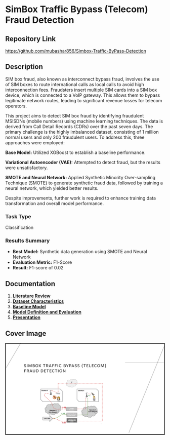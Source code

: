# SimBox Traffic Bypass (Telecom) Fraud Detection

## Repository Link

https://github.com/mubashar856/Simbox-Traffic-ByPass-Detection

## Description

SIM box fraud, also known as interconnect bypass fraud, involves the use of SIM boxes to route international calls as local calls to avoid high interconnection fees. Fraudsters insert multiple SIM cards into a SIM box device, which is connected to a VoIP gateway. This allows them to bypass legitimate network routes, leading to significant revenue losses for telecom operators.


This project aims to detect SIM box fraud by identifying fraudulent MSISDNs (mobile numbers) using machine learning techniques. The data is derived from Call Detail Records (CDRs) over the past seven days. The primary challenge is the highly imbalanced dataset, consisting of 1 million normal users and only 200 fraudulent users. To address this, three approaches were employed:


**Base Model:** Utilized XGBoost to establish a baseline performance.

**Variational Autoencoder (VAE):** Attempted to detect fraud, but the results were unsatisfactory.

**SMOTE and Neural Network:** Applied Synthetic Minority Over-sampling Technique (SMOTE) to generate synthetic fraud data, followed by training a neural network, which yielded better results.


Despite improvements, further work is required to enhance training data transformation and overall model performance.

### Task Type

Classification

### Results Summary

- **Best Model:** Synthetic data generation using SMOTE and Neural Network
- **Evaluation Metric:** F1-Score
- **Result:** F1-score of 0.02

## Documentation

1. **[Literature Review](0_LiteratureReview/README.md)**
2. **[Dataset Characteristics](1_DatasetCharacteristics/exploratory_data_analysis.ipynb)**
3. **[Baseline Model](2_BaselineModel/baseline_model.ipynb)**
4. **[Model Definition and Evaluation](3_Model/README.md)**
5. **[Presentation](4_Presentation/README.md)**

## Cover Image

![Project Cover Image](CoverImage/cover_image.png)
